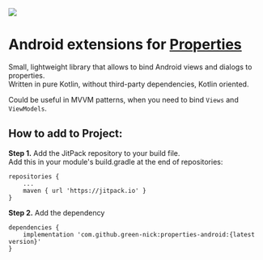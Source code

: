 [![](https://jitpack.io/v/green-nick/properties-android.svg)](https://jitpack.io/#green-nick/properties-android)
# Android extensions for [Properties](https://github.com/green-nick/properties)
Small, lightweight library that allows to bind Android views and dialogs to properties.  
Written in pure Kotlin, without third-party dependencies, Kotlin oriented.

Could be useful in MVVM patterns, when you need to bind `Views` and `ViewModels`.

## How to add to Project:
**Step 1.** Add the JitPack repository to your build file.  
Add this in your module's build.gradle at the end of repositories:  
```
repositories {
    ...
    maven { url 'https://jitpack.io' }
}
```
**Step 2.** Add the dependency
```
dependencies {
    implementation 'com.github.green-nick:properties-android:{latest version}'
}
```

